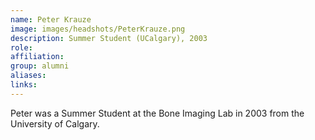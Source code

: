 ```yaml
---
name: Peter Krauze
image: images/headshots/PeterKrauze.png
description: Summer Student (UCalgary), 2003
role: 
affiliation: 
group: alumni
aliases: 
links:
---
```


Peter was a Summer Student at the Bone Imaging Lab in 2003 from the University of Calgary.